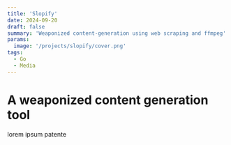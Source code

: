 ```yaml
---
title: 'Slopify'
date: 2024-09-20
draft: false
summary: 'Weaponized content-generation using web scraping and ffmpeg'
params:
  image: '/projects/slopify/cover.png'
tags:
  - Go
  - Media
---
```


#  A weaponized content generation tool

lorem ipsum patente
